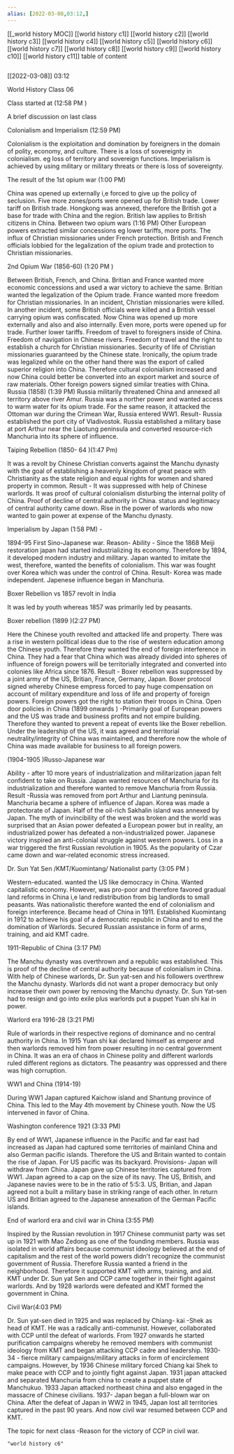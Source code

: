 ```yaml
---
alias: [2022-03-08,03:12,]
---
```

[[_world history MOC]] [[world history c1]] [[world history c2]] [[world history c3]] [[world history c4]] [[world history c5]] [[world history c6]] [[world history c7]] [[world history c8]] [[world history c9]] [[world history c10]] [[world history c11]]
table of content
```toc
```

[[2022-03-08]] 03:12

World History Class 06

Class started at (12:58 PM )

A brief discussion on last class  

Colonialism and Imperialism (12:59 PM)

Colonialism is the exploitation and domination by foreigners in the domain of polity, economy, and culture.
There is a loss of sovereignty in colonialism. eg loss of territory and sovereign functions.
Imperialism is achieved by using military or military threats or there is loss of sovereignty.

The result of the 1st opium war  (1:00 PM)

China was opened up externally i,e forced to give up the policy of seclusion.
Five more zones/ports were opened up for British trade.
Lower tariff on British trade.
Hongkong was annexed, therefore the British got a base for trade with China and the region.
British law applies to British citizens in China.
Between two opium wars (1:16 PM)
Other European powers extracted similar concessions eg lower tariffs, more ports.
The influx of Christian missionaries under French protection.
British and French officials lobbied for the legalization of the opium trade and protection to Christian missionaries.

2nd Opium War (1856-60) (1:20 PM )

Between  British, French, and China.
Britian and France wanted more economic concessions and used a war victory to achieve the same.
Britian wanted the legalization of the Opium trade. 
 France wanted more freedom for Christian missionaries.
In an incident, Christian missionaries were killed.
In another incident, some British officials were killed and a British vessel carrying opium was confiscated.
Now China was opened up more externally and also and also internally.
Even more, ports were opened up for trade.
Further lower tariffs.
Freedom of travel to foreigners inside of China.
Freedom of navigation in Chinese rivers.
Freedom of travel and the right to establish a church for Christian missionaries.
Security of life of Christian missionaries guaranteed by the Chinese state.
Ironically, the opium trade was legalized while on the other hand there was the export of called superior religion into China.
Therefore cultural colonialism increased and now China could better be converted into an export market and source of raw materials.
Other foreign powers signed similar treaties with China.
Russia (1858) (1:39 PM)
Russia militarily threatened China and annexed all territory above river Amur.
Russia was a norther power and wanted access to warm water for its opium trade.
For the same reason, it attacked the Ottoman war during the Crimean War, Russia entered WW1.
Result-
Russia established the port city of Vladivostok.
Russia established a military base at port Arthur near the Liaotung peninsula and converted resource-rich Manchuria into its sphere of influence.

Taiping Rebellion (1850- 64 )(1:47 Pm)

It was a revolt by Chinese Christian converts against the Manchu dynasty with the goal of establishing a heavenly kingdom of great peace with Christianity as the state religion and equal rights for women and shared property in common.
Result - It was suppressed with help of Chinese warlords.
It was proof of cultural colonialism disturbing the internal polity of China.
Proof of decline of central authority in China.
status and legitimacy of central authority came down.
Rise in the power of warlords who now wanted to gain power at expense of the Manchu dynasty.

Imperialism by Japan  (1:58 PM) -

1894-95 First Sino-Japanese war.
Reason- Ability - Since the 1868 Meiji restoration japan had started industrializing its economy.
Therefore by 1894, it developed modern industry and military.
Japan wanted to imitate the west, therefore, wanted the benefits of colonialism.
This war was fought over Korea which was under the control of China.
Result- Korea was made independent.
Japenese influence began in Manchuria.

Boxer Rebellion vs 1857 revolt in India 

It was led by youth whereas 1857 was primarily led by peasants.

Boxer rebellion (1899 )(2:27 PM)

Here the Chinese youth revolted and attacked life and property.
There was a rise in western political ideas due to the rise of western education among the Chinese youth.
Therefore they wanted the end of foreign interference in China.
They had a fear that China which was already divided into spheres of influence of foreign powers will be territorially integrated and converted into colonies like Africa since 1876.
Result - Boxer rebellion was suppressed by a joint army of the US, Britian, France, Germany, Japan.
Boxer protocol signed whereby Chinese empress forced to pay huge compensation on account of military expenditure and loss of life and property of foreign powers.
Foreign powers got the right to station their troops in China.
Open door policies in China (1899 onwards ) -Primarily goal of European powers and the US was trade and business profits and not empire building.
Therefore they wanted to prevent a repeat of events like the Boxer rebellion.
Under the leadership of the US, it was agreed and territorial neutrality/integrity of China was maintained, and therefore now the whole of China was made available for business to all foreign powers.

(1904-1905 )Russo-Japanese war 

Ability - after 10 more years of industrialization and militarization japan felt confident to take on Russia.
Japan wanted resources of Manchuria for its industrialization and therefore wanted to remove Manchuria from Russia.
Result -Russia was removed from port Arthur and Liantung peninsula.
Manchuria became a sphere of influence of Japan.
Korea was made a protectorate of Japan.
Half of the oil-rich Sakhalin island was annexed by Japan.
The myth of invincibility of the west was broken and the world was surprised that an Asian power defeated a European power but in reality, an industrialized power has defeated a non-industrialized power.
Japanese victory inspired an anti-colonial struggle against western powers.
Loss in a war triggered the first Russian revolution in 1905.
As the popularity of Czar came down and war-related economic stress increased. 

Dr. Sun Yat Sen /KMT/Kuomintang/ Nationalist party (3:05 PM )

Western-educated.
wanted the US like democracy in China.
Wanted capitalistic economy.
However, was pro-poor and therefore favored gradual land reforms in China i,e land redistribution from big landlords to small peasants.
Was nationalistic therefore wanted the end of colonialism and foreign interference.
Became head of China in 1911.
Established Kuomintang in 1912 to achieve his goal of a democratic republic in China and to end the domination of Warlords.
Secured Russian assistance in form of arms, training, and aid KMT cadre.

1911-Republic of China (3:17 PM)

The Manchu dynasty was overthrown and a republic was established.
This is proof of the decline of central authority because of colonialism in China.
With help of Chinese warlords, Dr. Sun yat-sen and his followers overthrew the Manchu dynasty.
Warlords did not want a proper democracy but only increase their own power by removing the Manchu dynasty.
Dr. Sun Yat-sen had to resign and go into exile plus warlords put a puppet Yuan shi kai in power.

Warlord era 1916-28 (3:21 PM)

Rule of warlords in their respective regions of dominance and no central authority in China.
In 1915 Yuan shi kai declared himself as emperor and then warlords removed him from power resulting in no central government in China.
It was an era of chaos in Chinese polity and different warlords ruled different regions as dictators.
The peasantry was oppressed and there was high corruption.

WW1 and China (1914-19)

During WW1 Japan captured Kaichow island and Shantung province of China.
This led to the May 4th movement by Chinese youth.
Now the US intervened in favor of China.

Washington conference 1921 (3:33 PM)

By end of WW1, Japanese influence in the Pacific and far east had increased as Japan had captured some territories of mainland China and also German pacific islands.
Therefore the US and Britain wanted to contain the rise of Japan.
For US pacific was its backyard.
Provisions-
Japan will withdraw from China.
Japan gave up Chinese territories captured from WW1.
Japan agreed to a cap on the size of its navy.
The US, British, and Japanese navies were to be in the ratio of 5:5:3.
US, Britian, and Japan agreed not a built a military base in striking range of each other.
In return US and Britian agreed to the Japanese annexation of the German Pacific islands.

End of warlord era and civil war in China (3:55 PM)

Inspired by the Russian revolution in 1917 Chinese communist party was set up in 1921 with Mao Zedong as one of the founding members.
Russia was isolated in world affairs because communist ideology believed at the end of capitalism and the rest of the world powers didn't recognize the communist government of Russia.
Therefore Russia wanted a friend in the neighborhood.
Therefore it supported KMT with arms, training, and aid.
KMT under Dr. Sun yat Sen and CCP came together in their fight against warlords.
And by 1928 warlords were defeated and KMT formed the government in China.

Civil War(4:03 PM)

Dr. Sun yat-sen died in 1925  and was replaced by Chiang- kai -Shek as head of KMT.
He was a radically anti-communist.
However, collaborated with CCP until the defeat of warlords.
From 1927 onwards he started purification campaigns whereby he removed members with communist ideology from KMT and began attacking CCP cadre and leadership.
1930-34 - fierce military campaigns/military attacks in form of encirclement campaigns.
However, by 1936 Chinese military forced Chiang kai Shek to make peace with CCP and to jointly fight against Japan.
1931 japan attacked and separated Manchuria from china to create a puppet state of Manchukuo.
1933 Japan attacked northeast china and also engaged in the massacre of Chinese civilians.
1937- Japan began a full-blown war on China.
After the defeat of Japan in WW2 in 1945, Japan lost all territories captured in the past 90 years.
And now civil war resumed between CCP and KMT.

The topic for next class -Reason for the victory of CCP in civil war.
```query
"world history c6"
```